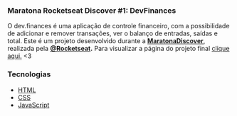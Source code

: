 ### Maratona Rocketseat Discover #1: DevFinances

O dev.finances é uma aplicação de controle financeiro, com a possibilidade de adicionar e remover transações, ver o balanço de entradas, saídas e total. Este é um projeto desenvolvido durante a **[MaratonaDiscover](https://maratonadiscover.rocketseat.com.br/)**, realizada pela **[@Rocketseat](https://github.com/Rocketseat).**
Para visualizar a página do projeto final [clique aqui.](https://danielleoms.github.io/Maratona-discover-01/) <3

### Tecnologias

- [HTML](#)
- [CSS](#)
- [JavaScript](#)

